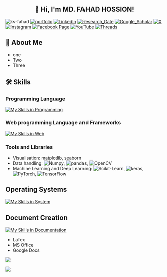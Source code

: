 <h2 align='center'>👋 Hi, I'm MD. FAHAD HOSSION! </h2> 

<img src="https://komarev.com/ghpvc/?username=ks-fahad&label=Profile%20Views&color=1DBF73&style=for-the-badge" alt="ks-fahad" /> [![portfolio](https://img.shields.io/badge/Portfolio-255E63?style=for-the-badge&logo=About.me&logoColor=white)](https://ks-fahad.vercel.app/) [![LinkedIn](https://img.shields.io/badge/LinkedIn-0077B5?style=for-the-badge&logo=linkedin&logoColor=white)](https://www.linkedin.com/in/ks-fahad) [![Research_Gate](https://img.shields.io/badge/Research_Gate-00CCBB.svg?&style=for-the-badge&logo=ResearchGate&logoColor=white)]()
[![Google_Scholar](https://img.shields.io/badge/Google_Scholar-4285F4?style=for-the-badge&logo=google-scholar&logoColor=white)]() [![X](https://img.shields.io/badge/X-000000?style=for-the-badge&logo=x&logoColor=white)](https://x.com/KSFahadSellf) [![Instagram](https://img.shields.io/badge/Instagram-purple?style=for-the-badge&logo=instagram&logoColor=white)](https://www.instagram.com/ksfahad.self/)    [![Facebook Page](https://img.shields.io/badge/Facebook_page-1877F2?style=for-the-badge&logo=facebook&logoColor=white)](https://www.facebook.com/profile.php?id=61564227922898) [![YouTube](https://img.shields.io/badge/YouTube-E60023?style=for-the-badge&logo=youtube&logoColor=white)](https://www.youtube.com/@KSFahad) [![Threads](https://img.shields.io/badge/Threads-000000?style=for-the-badge&logo=Threads&logoColor=white)](https://www.threads.net/@ksfahad.self)

## 🚀 About Me
- one
- Two
- Three

## 🛠 Skills

### Programming Language
[![My Skills in Programming](https://skillicons.dev/icons?i=py,java,c,cpp,bash,mysql)](https://skillicons.dev)

### Web programming Language and Frameworks
[![My Skills in Web](https://skillicons.dev/icons?i=html,css,bootstrap,js,php,nextjs,django)](https://skillicons.dev)

### Tools and Libraries
- Visualisation: matplotlib, seaborn
- Data handling: ![Numpy](https://img.shields.io/badge/Numpy-777BB4?style=for-the-badge&logo=numpy&logoColor=white), ![pandas](https://img.shields.io/badge/Pandas-2C2D72?style=for-the-badge&logo=pandas&logoColor=white), ![OpenCV](https://img.shields.io/badge/OpenCV-27338e?style=for-the-badge&logo=OpenCV&logoColor=white)
- Machine Learning and Deep Learning: ![Scikit-Learn](https://img.shields.io/badge/scikit_learn-F7931E?style=for-the-badge&logo=scikit-learn&logoColor=white), ![keras](https://img.shields.io/badge/Keras-FF0000?style=for-the-badge&logo=keras&logoColor=white), ![PyTorch](https://img.shields.io/badge/PyTorch-EE4C2C?style=for-the-badge&logo=pytorch&logoColor=white), ![TensorFlow](https://img.shields.io/badge/TensorFlow-FF6F00?style=for-the-badge&logo=tensorflow&logoColor=white)

## Operating Systems
[![My Skills in System](https://skillicons.dev/icons?i=windows,linux)](https://skillicons.dev)

## Document Creation
[![My Skills in Documentation](https://skillicons.dev/icons?i=latex,msoffice,googledocs)](https://skillicons.dev)
- LaTex
- MS Office
- Google Docs


![](https://github-profile-trophy.vercel.app/?username=ks-fahad)

![](https://github-readme-activity-graph.vercel.app/graph?username=ks-fahad&theme=react-dark)
